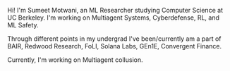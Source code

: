 Hi! I'm Sumeet Motwani, an ML Researcher studying Computer Science at UC Berkeley. I'm working on Multiagent Systems, Cyberdefense, RL, and ML Safety.

Through different points in my undergrad I've been/currently am a part of BAIR, Redwood Research, FoLI, Solana Labs, GEn1E, Convergent Finance.

Currently, I'm working on Multiagent collusion.

<!---

Write your biography here. Tell the world about yourself. Link to your favorite [subreddit](http://reddit.com). You can put a picture in, too. The code is already in, just name your picture `prof_pic.jpg` and put it in the `img/` folder.

Put your address / P.O. box / other info right below your picture. You can also disable any these elements by editing `profile` property of the YAML header of your `_pages/about.md`. Edit `_bibliography/papers.bib` and Jekyll will render your [publications page](/al-folio/publications/) automatically.

Link to your social media connections, too. This theme is set up to use [Font Awesome icons](http://fortawesome.github.io/Font-Awesome/) and [Academicons](https://jpswalsh.github.io/academicons/), like the ones below. Add your Facebook, Twitter, LinkedIn, Google Scholar, or just disable all of them.

-->
